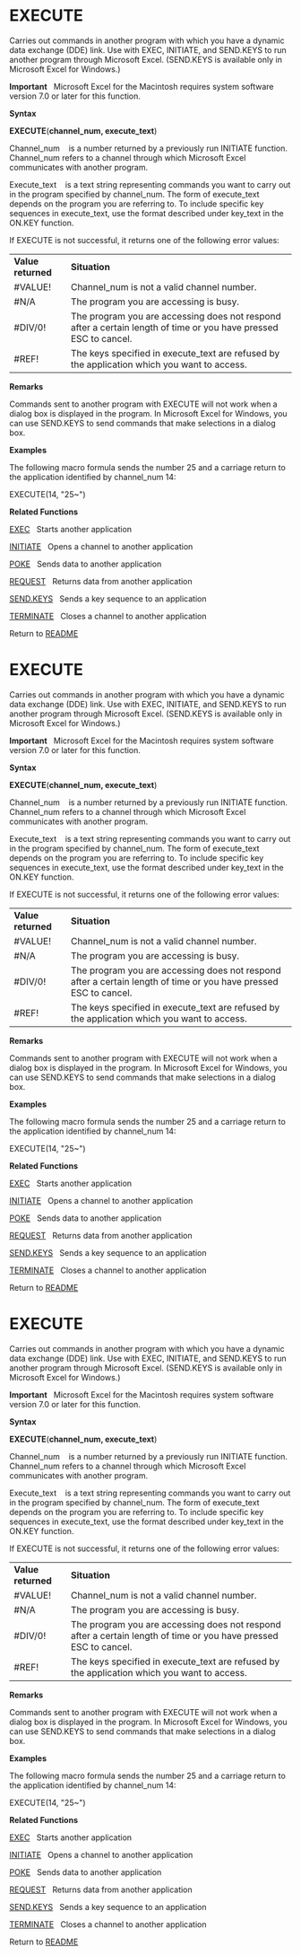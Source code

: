 # EXECUTE

Carries out commands in another program with which you have a dynamic
data exchange (DDE) link. Use with EXEC, INITIATE, and SEND.KEYS to run
another program through Microsoft Excel. (SEND.KEYS is available only in
Microsoft Excel for Windows.)

**Important**&nbsp;&nbsp;&nbsp;Microsoft Excel for the Macintosh
requires system software version 7.0 or later for this function.

**Syntax**

**EXECUTE**(**channel\_num, execute\_text**)

Channel\_num&nbsp;&nbsp;&nbsp;&nbsp;is a number returned by a previously
run INITIATE function. Channel\_num refers to a channel through which
Microsoft Excel communicates with another program.

Execute\_text&nbsp;&nbsp;&nbsp;&nbsp;is a text string representing
commands you want to carry out in the program specified by channel\_num.
The form of execute\_text depends on the program you are referring to.
To include specific key sequences in execute\_text, use the format
described under key\_text in the ON.KEY function.

If EXECUTE is not successful, it returns one of the following error
values:

|                    |                                                                                                                  |
| ------------------ | ---------------------------------------------------------------------------------------------------------------- |
| **Value returned** | **Situation**                                                                                                    |
| \#VALUE\!          | Channel\_num is not a valid channel number.                                                                      |
| \#N/A              | The program you are accessing is busy.                                                                           |
| \#DIV/0\!          | The program you are accessing does not respond after a certain length of time or you have pressed ESC to cancel. |
| \#REF\!            | The keys specified in execute\_text are refused by the application which you want to access.                     |

**Remarks**

Commands sent to another program with EXECUTE will not work when a
dialog box is displayed in the program. In Microsoft Excel for Windows,
you can use SEND.KEYS to send commands that make selections in a dialog
box.

**Examples**

The following macro formula sends the number 25 and a carriage return to
the application identified by channel\_num 14:

EXECUTE(14, "25\~")

**Related Functions**

[EXEC](EXEC.md)&nbsp;&nbsp;&nbsp;Starts another application

[INITIATE](INITIATE.md)&nbsp;&nbsp;&nbsp;Opens a channel to another application

[POKE](POKE.md)&nbsp;&nbsp;&nbsp;Sends data to another application

[REQUEST](REQUEST.md)&nbsp;&nbsp;&nbsp;Returns data from another application

[SEND.KEYS](SEND.KEYS.md)&nbsp;&nbsp;&nbsp;Sends a key sequence to an application

[TERMINATE](TERMINATE.md)&nbsp;&nbsp;&nbsp;Closes a channel to another application



Return to [README](README.md#E)

# EXECUTE

Carries out commands in another program with which you have a dynamic
data exchange (DDE) link. Use with EXEC, INITIATE, and SEND.KEYS to run
another program through Microsoft Excel. (SEND.KEYS is available only in
Microsoft Excel for Windows.)

**Important**&nbsp;&nbsp;&nbsp;Microsoft Excel for the Macintosh
requires system software version 7.0 or later for this function.

**Syntax**

**EXECUTE**(**channel\_num, execute\_text**)

Channel\_num&nbsp;&nbsp;&nbsp;&nbsp;is a number returned by a previously
run INITIATE function. Channel\_num refers to a channel through which
Microsoft Excel communicates with another program.

Execute\_text&nbsp;&nbsp;&nbsp;&nbsp;is a text string representing
commands you want to carry out in the program specified by channel\_num.
The form of execute\_text depends on the program you are referring to.
To include specific key sequences in execute\_text, use the format
described under key\_text in the ON.KEY function.

If EXECUTE is not successful, it returns one of the following error
values:

|                    |                                                                                                                  |
| ------------------ | ---------------------------------------------------------------------------------------------------------------- |
| **Value returned** | **Situation**                                                                                                    |
| \#VALUE\!          | Channel\_num is not a valid channel number.                                                                      |
| \#N/A              | The program you are accessing is busy.                                                                           |
| \#DIV/0\!          | The program you are accessing does not respond after a certain length of time or you have pressed ESC to cancel. |
| \#REF\!            | The keys specified in execute\_text are refused by the application which you want to access.                     |

**Remarks**

Commands sent to another program with EXECUTE will not work when a
dialog box is displayed in the program. In Microsoft Excel for Windows,
you can use SEND.KEYS to send commands that make selections in a dialog
box.

**Examples**

The following macro formula sends the number 25 and a carriage return to
the application identified by channel\_num 14:

EXECUTE(14, "25\~")

**Related Functions**

[EXEC](EXEC.md)&nbsp;&nbsp;&nbsp;Starts another application

[INITIATE](INITIATE.md)&nbsp;&nbsp;&nbsp;Opens a channel to another application

[POKE](POKE.md)&nbsp;&nbsp;&nbsp;Sends data to another application

[REQUEST](REQUEST.md)&nbsp;&nbsp;&nbsp;Returns data from another application

[SEND.KEYS](SEND.KEYS.md)&nbsp;&nbsp;&nbsp;Sends a key sequence to an application

[TERMINATE](TERMINATE.md)&nbsp;&nbsp;&nbsp;Closes a channel to another application



Return to [README](README.md#E)

# EXECUTE

Carries out commands in another program with which you have a dynamic
data exchange (DDE) link. Use with EXEC, INITIATE, and SEND.KEYS to run
another program through Microsoft Excel. (SEND.KEYS is available only in
Microsoft Excel for Windows.)

**Important**&nbsp;&nbsp;&nbsp;Microsoft Excel for the Macintosh
requires system software version 7.0 or later for this function.

**Syntax**

**EXECUTE**(**channel\_num, execute\_text**)

Channel\_num&nbsp;&nbsp;&nbsp;&nbsp;is a number returned by a previously
run INITIATE function. Channel\_num refers to a channel through which
Microsoft Excel communicates with another program.

Execute\_text&nbsp;&nbsp;&nbsp;&nbsp;is a text string representing
commands you want to carry out in the program specified by channel\_num.
The form of execute\_text depends on the program you are referring to.
To include specific key sequences in execute\_text, use the format
described under key\_text in the ON.KEY function.

If EXECUTE is not successful, it returns one of the following error
values:

|                    |                                                                                                                  |
| ------------------ | ---------------------------------------------------------------------------------------------------------------- |
| **Value returned** | **Situation**                                                                                                    |
| \#VALUE\!          | Channel\_num is not a valid channel number.                                                                      |
| \#N/A              | The program you are accessing is busy.                                                                           |
| \#DIV/0\!          | The program you are accessing does not respond after a certain length of time or you have pressed ESC to cancel. |
| \#REF\!            | The keys specified in execute\_text are refused by the application which you want to access.                     |

**Remarks**

Commands sent to another program with EXECUTE will not work when a
dialog box is displayed in the program. In Microsoft Excel for Windows,
you can use SEND.KEYS to send commands that make selections in a dialog
box.

**Examples**

The following macro formula sends the number 25 and a carriage return to
the application identified by channel\_num 14:

EXECUTE(14, "25\~")

**Related Functions**

[EXEC](EXEC.md)&nbsp;&nbsp;&nbsp;Starts another application

[INITIATE](INITIATE.md)&nbsp;&nbsp;&nbsp;Opens a channel to another application

[POKE](POKE.md)&nbsp;&nbsp;&nbsp;Sends data to another application

[REQUEST](REQUEST.md)&nbsp;&nbsp;&nbsp;Returns data from another application

[SEND.KEYS](SEND.KEYS.md)&nbsp;&nbsp;&nbsp;Sends a key sequence to an application

[TERMINATE](TERMINATE.md)&nbsp;&nbsp;&nbsp;Closes a channel to another application



Return to [README](README.md#E)

